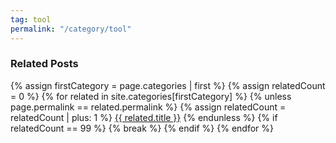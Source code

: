 ```yaml
---
tag: tool
permalink: "/category/tool"
---
```

<div class="related">
    <h3>Related Posts</h3>
    {% assign firstCategory = page.categories | first %}
    {% assign relatedCount = 0 %}
    {% for related in site.categories[firstCategory] %}
        {% unless page.permalink == related.permalink %}
            {% assign relatedCount = relatedCount | plus: 1 %}
            <a href="{{related.permalink}}">{{ related.title }}</a>
        {% endunless %}
        {% if relatedCount == 99 %}
            {% break %}
        {% endif %}
    {% endfor %}
</div>